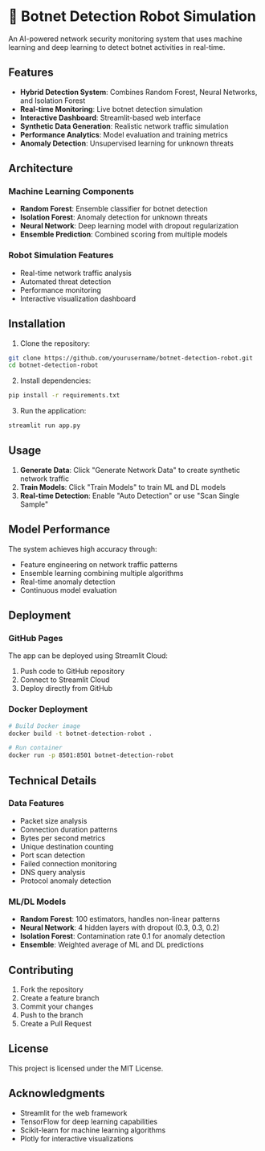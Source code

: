 # 🤖 Botnet Detection Robot Simulation

An AI-powered network security monitoring system that uses machine learning and deep learning to detect botnet activities in real-time.

## Features

- **Hybrid Detection System**: Combines Random Forest, Neural Networks, and Isolation Forest
- **Real-time Monitoring**: Live botnet detection simulation
- **Interactive Dashboard**: Streamlit-based web interface
- **Synthetic Data Generation**: Realistic network traffic simulation
- **Performance Analytics**: Model evaluation and training metrics
- **Anomaly Detection**: Unsupervised learning for unknown threats

## Architecture

### Machine Learning Components
- **Random Forest**: Ensemble classifier for botnet detection
- **Isolation Forest**: Anomaly detection for unknown threats
- **Neural Network**: Deep learning model with dropout regularization
- **Ensemble Prediction**: Combined scoring from multiple models

### Robot Simulation Features
- Real-time network traffic analysis
- Automated threat detection
- Performance monitoring
- Interactive visualization dashboard

## Installation

1. Clone the repository:
```bash
git clone https://github.com/yourusername/botnet-detection-robot.git
cd botnet-detection-robot
```

2. Install dependencies:
```bash
pip install -r requirements.txt
```

3. Run the application:
```bash
streamlit run app.py
```

## Usage

1. **Generate Data**: Click "Generate Network Data" to create synthetic network traffic
2. **Train Models**: Click "Train Models" to train ML and DL models
3. **Real-time Detection**: Enable "Auto Detection" or use "Scan Single Sample"

## Model Performance

The system achieves high accuracy through:
- Feature engineering on network traffic patterns
- Ensemble learning combining multiple algorithms
- Real-time anomaly detection
- Continuous model evaluation

## Deployment

### GitHub Pages
The app can be deployed using Streamlit Cloud:
1. Push code to GitHub repository
2. Connect to Streamlit Cloud
3. Deploy directly from GitHub

### Docker Deployment
```bash
# Build Docker image
docker build -t botnet-detection-robot .

# Run container
docker run -p 8501:8501 botnet-detection-robot
```

## Technical Details

### Data Features
- Packet size analysis
- Connection duration patterns
- Bytes per second metrics
- Unique destination counting
- Port scan detection
- Failed connection monitoring
- DNS query analysis
- Protocol anomaly detection

### ML/DL Models
- **Random Forest**: 100 estimators, handles non-linear patterns
- **Neural Network**: 4 hidden layers with dropout (0.3, 0.3, 0.2)
- **Isolation Forest**: Contamination rate 0.1 for anomaly detection
- **Ensemble**: Weighted average of ML and DL predictions

## Contributing

1. Fork the repository
2. Create a feature branch
3. Commit your changes
4. Push to the branch
5. Create a Pull Request

## License

This project is licensed under the MIT License.

## Acknowledgments

- Streamlit for the web framework
- TensorFlow for deep learning capabilities
- Scikit-learn for machine learning algorithms
- Plotly for interactive visualizations
